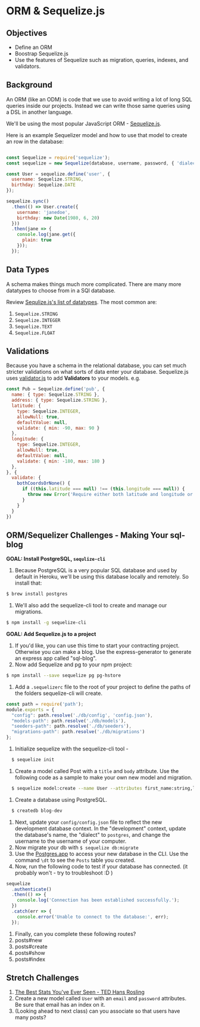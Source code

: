 # ORM & Sequelize.js

## Objectives

  * Define an ORM
  * Boostrap Sequelize.js 
  * Use the features of Sequelize such as migration, queries, indexes, and validators.

## Background

An ORM (like an ODM) is code that we use to avoid writing a lot of long SQL queries inside our projects. Instead we can write those same queries using a DSL in another language.

We'll be using the most popular JavaScript ORM - [Sequelize.js](https://www.npmjs.com/package/sequelize).

Here is an example Sequelizer model and how to use that model to create an row in the database:

```js

const Sequelize = require('sequelize');
const sequelize = new Sequelize(database, username, password, { 'dialect': 'postgres' });

const User = sequelize.define('user', {
  username: Sequelize.STRING,
  birthday: Sequelize.DATE
});

sequelize.sync()
  .then(() => User.create({
    username: 'janedoe',
    birthday: new Date(1980, 6, 20)
  }))
  .then(jane => {
    console.log(jane.get({
      plain: true
    }));
  });

```

## Data Types

A schema makes things much more complicated. There are many more datatypes to choose from in a SQl database. 

Review [Sequlize.js's list of datatypes](http://docs.sequelizejs.com/manual/tutorial/models-definition.html#data-types). The most common are:

1. `Sequelize.STRING`
1. `Sequelize.INTEGER`
1. `Sequelize.TEXT`
1. `Sequelize.FLOAT`

## Validations

Because you have a schema in the relational database, you can set much stricter validations on what sorts of data enter your database. Sequelize.js uses [validator.js](https://github.com/chriso/validator.js) to add **Validators** to your models. e.g.

```js
const Pub = Sequelize.define('pub', {
  name: { type: Sequelize.STRING },
  address: { type: Sequelize.STRING },
  latitude: {
    type: Sequelize.INTEGER,
    allowNull: true,
    defaultValue: null,
    validate: { min: -90, max: 90 }
  },
  longitude: {
    type: Sequelize.INTEGER,
    allowNull: true,
    defaultValue: null,
    validate: { min: -180, max: 180 }
  },
}, {
  validate: {
    bothCoordsOrNone() {
      if ((this.latitude === null) !== (this.longitude === null)) {
        throw new Error('Require either both latitude and longitude or neither')
      }
    }
  }
})
```


## ORM/Sequelizer Challenges - Making Your sql-blog

**GOAL: Install PostgreSQL, `sequlize-cli`**

1. Because PostgreSQL is a very popular SQL database and used by default in Heroku, we'll be using this database locally and remotely. So install that:

  ```bash
  $ brew install postgres
  ```

1. We'll also add the sequelize-cli tool to create and manage our migrations.

  ```bash
  $ npm install -g sequelize-cli
  ```

**GOAL: Add Sequelize.js to a project**

1. If you'd like, you can use this time to start your contracting project. Otherwise you can make a blog. Use the express-generator to generate an express app called "sql-blog".
1. Now add Sequelize and pg to your npm project:

  ```bash
  $ npm install --save sequelize pg pg-hstore
  ```

1. Add a `.sequelizerc` file to the root of your project to define the paths of the folders sequelize-cli will create.

  ```js 
  const path = require('path');
  module.exports = {
    "config": path.resolve('./db/config', 'config.json'),
    "models-path": path.resolve('./db/models'),
    "seeders-path": path.resolve('./db/seeders'),
    "migrations-path": path.resolve('./db/migrations')
  };
  ```

1. Initialize sequelize with the sequelize-cli tool - 

  ```bash
    $ sequelize init
  ```

1. Create a model called Post with a `title` and `body` attribute. Use the following code as a sample to make your own new model and migration.

  ```bash
    $ sequelize model:create --name User --attributes first_name:string,last_name:string,bio:text
  ```

1. Create a database using PostgreSQL. 

  ```bash
    $ createdb blog-dev
  ```

1. Next, update your `config/config.json` file to reflect the new development database context. In the "development" context, update the database's name, the "dialect" to `postgres`, and change the username to the username of your computer.
1. Now migrate your db with `$ sequelize db:migrate`
1. Use the [Postgres.app](https://postgresapp.com/documentation/gui-tools.html) to access your new database in the CLI. Use the command `\dt` to see the `Posts` table you created.
1. Now, run the following code to test if your database has connected. (it probably won't - try to troubleshoot :D )

  ```js
  sequelize
    .authenticate()
    .then(() => {
      console.log('Connection has been established successfully.');
    })
    .catch(err => {
      console.error('Unable to connect to the database:', err);
    });
  ```

1. Finally, can you complete these following routes?
  1. posts#new
  1. posts#create
  1. posts#show
  1. posts#index

## Stretch Challenges

1. [The Best Stats You've Ever Seen - TED Hans Rosling](https://www.ted.com/talks/hans_rosling_shows_the_best_stats_you_ve_ever_seen)
1. Create a new model called `User` with an `email` and `password` attributes. Be sure that email has an index on it.
1. (Looking ahead to next class) can you associate so that users have many posts?
